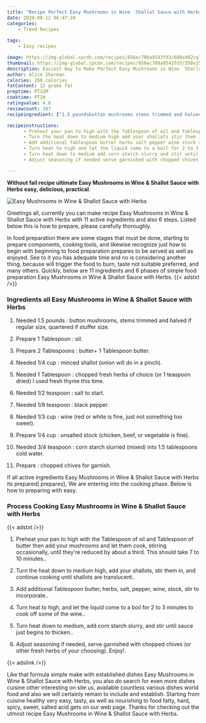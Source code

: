 ```yaml
---
title: "Recipe Perfect Easy Mushrooms in Wine  Shallot Sauce with Herbs"
date: 2020-08-12 06:47:24
categories:
    - Trend Recipes
    
tags:
    - Easy recipes

image: https://img-global.cpcdn.com/recipes/856ec708a9543fd3/680x482cq70/easy-mushrooms-in-wine-shallot-sauce-with-herbs-recipe-main-photo.jpg
thumbnail: https://img-global.cpcdn.com/recipes/856ec708a9543fd3/350x250cq70/easy-mushrooms-in-wine-shallot-sauce-with-herbs-recipe-main-photo.jpg
description: Easiest Way to Make Perfect Easy Mushrooms in Wine  Shallot Sauce with Herbs with 11 ingredients and 6 stages of easy cooking.
author: Alice Sherman
calories: 268 calories
fatContent: 12 grams fat
preptime: PT32M
cooktime: PT1H
ratingvalue: 4.8
reviewcount: 387
recipeingredient: ["1.5 poundsbutton mushrooms stems trimmed and halved if regular size quartered if stuffer size", "1 Tablespoonoil", "2 Tablespoonsbutter 1 Tablespoon butter", "1/4 cupminced shallot onion will do in a pinch", "1 Tablespoonchopped fresh herbs of choice or 1 teaspoon dried I used fresh thyme this time", "1/2 teaspoonsalt to start", "1/8 teaspoonblack pepper", "1/3 cupwine red or white is fine just not something too sweet", "1/4 cupunsalted stock chicken beef or vegetable is fine", "3/4 teaspooncorn starch slurried mixed into 15 tablespoons cold water", "chopped chives for garnish"]

recipeinstructions: 
      - Preheat your pan to high with the Tablespoon of oil and Tablespoon of butter then add your mushrooms and let them cook stirring occasionally until theyre reduced by about a third This should take 7 to 10 minutes 
      - Turn the heat down to medium high add your shallots stir them in and continue cooking until shallots are translucent 
      - Add additional Tablespoon butter herbs salt pepper wine stock stir to incorporate 
      - Turn heat to high and let the liquid come to a boil for 2 to 3 minutes to cook off some of the wine 
      - Turn heat down to medium add corn starch slurry and stir until sauce just begins to thicken 
      - Adjust seasoning if needed serve garnished with chopped chives or other fresh herbs of your choosing Enjoy

---
```




**Without fail recipe ultimate Easy Mushrooms in Wine &amp; Shallot Sauce with Herbs easy, delicious, practical**. 


![Easy Mushrooms in Wine &amp; Shallot Sauce with Herbs](https://img-global.cpcdn.com/recipes/856ec708a9543fd3/680x482cq70/easy-mushrooms-in-wine-shallot-sauce-with-herbs-recipe-main-photo.jpg "Easy Mushrooms in Wine &amp; Shallot Sauce with Herbs")




Greetings all, currently you can make recipe Easy Mushrooms in Wine &amp; Shallot Sauce with Herbs with 11 active ingredients and also 6 steps. Listed below this is how to prepare, please carefully thoroughly.

In food preparation there are some stages that must be done, starting to prepare components, cooking tools, and likewise recognize just how to begin with beginning to food preparation prepares to be served as well as enjoyed. See to it you has adequate time and no is considering another thing, because will trigger the food to burn, taste not suitable preferred, and many others. Quickly, below are 11 ingredients and 6 phases of simple food preparation Easy Mushrooms in Wine &amp; Shallot Sauce with Herbs.
{{< adstxt />}}

### Ingredients all Easy Mushrooms in Wine &amp; Shallot Sauce with Herbs


1. Needed 1.5 pounds : button mushrooms, stems trimmed and halved if regular size, quartered if stuffer size.

1. Prepare 1 Tablespoon : oil.

1. Prepare 2 Tablespoons : butter+ 1 Tablespoon butter.

1. Needed 1/4 cup : minced shallot (onion will do in a pinch).

1. Needed 1 Tablespoon : chopped fresh herbs of choice (or 1 teaspoon dried) I used fresh thyme this time.

1. Needed 1/2 teaspoon : salt to start.

1. Needed 1/8 teaspoon : black pepper.

1. Needed 1/3 cup : wine (red or white is fine, just not something too sweet).

1. Prepare 1/4 cup : unsalted stock (chicken, beef, or vegetable is fine).

1. Needed 3/4 teaspoon : corn starch slurried (mixed) into 1.5 tablespoons cold water.

1. Prepare  : chopped chives for garnish.



If all active ingredients Easy Mushrooms in Wine &amp; Shallot Sauce with Herbs its prepared| prepares}, We are entering into the cooking phase. Below is how to preparing with easy.

### Process Cooking Easy Mushrooms in Wine &amp; Shallot Sauce with Herbs

{{< adstxt />}}


1. Preheat your pan to high with the Tablespoon of oil and Tablespoon of butter then add your mushrooms and let them cook, stirring occasionally, until they&#39;re reduced by about a third. This should take 7 to 10 minutes..



1. Turn the heat down to medium high, add your shallots, stir them in, and continue cooking until shallots are translucent..



1. Add additional Tablespoon butter, herbs, salt, pepper, wine, stock, stir to incorporate..



1. Turn heat to high, and let the liquid come to a boil for 2 to 3 minutes to cook off some of the wine..



1. Turn heat down to medium, add corn starch slurry, and stir until sauce just begins to thicken..



1. Adjust seasoning if needed, serve garnished with chopped chives (or other fresh herbs of your choosing). Enjoy!.





{{< adslink />}}

Like that formula simple make with established dishes Easy Mushrooms in Wine &amp; Shallot Sauce with Herbs, you also do search for even more dishes cuisine other interesting on site us, available countless various dishes world food and also we will certainly remain to include and establish. Starting from cuisine healthy very easy, tasty, as well as nourishing to food fatty, hard, spicy, sweet, salted acid gets on our web page. Thanks for checking out the utmost recipe Easy Mushrooms in Wine &amp; Shallot Sauce with Herbs.
